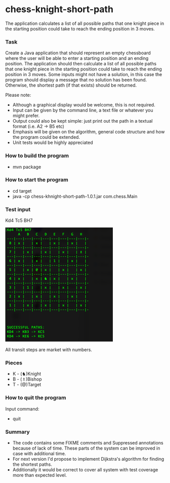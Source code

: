 # chess-knight-short-path
The application calculates a list of all possible paths that one knight piece in the starting position could take to reach the ending position in 3 moves.

### Task
Create a Java application that should represent an empty chessboard where the user will be able to enter a starting position and an ending position. The application should then calculate a list of all possible paths that one knight piece in the starting position could take to reach the ending position in 3 moves. Some inputs might not have a solution, in this case the program should display a message that no solution has been found. Otherwise, the shortest path (if that exists) should be returned.

Please note:
- Although a graphical display would be welcome, this is not required.
- Input can be given by the command line, a text file or whatever you might prefer.
- Output could also be kept simple: just print out the path in a textual format (i.e. A2 -> B5 etc)
- Emphasis will be given on the algorithm, general code structure and how the program could be extended.
- Unit tests would be highly appreciated

### How to build the program
-  mvn package

### How to start the program
- cd target
- java -cp chess-khnight-short-path-1.0.1.jar com.chess.Main

### Test input
Kd4 Tc5 BH7

![Alt text](screen.png "Test screen")


All transit steps are market with numbers.


### Pieces
* K - (♞)Knight
* B - (♗)Bishop
* T - (@)Target

### How to quit the program
Input command: 
- quit

### Summary
- The code contains some FIXME comments and Suppressed annotations because of lack of time. These parts of the system can be improved in case with additional time.
- For next version I'd propose to implement Dijkstra's algorithm for finding the shortest paths.
- Additionally it would be correct to cover all system with test coverage more than expected level. 

